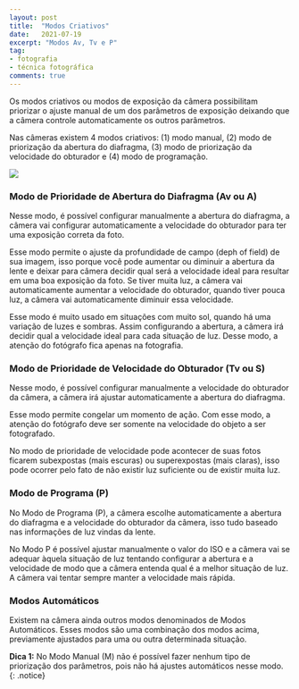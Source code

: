 ```yaml
---
layout: post
title:  "Modos Criativos"
date:   2021-07-19
excerpt: "Modos Av, Tv e P"
tag:
- fotografia
- técnica fotográfica
comments: true
---
```

Os modos criativos ou modos de exposição da câmera possibilitam priorizar o ajuste manual de um dos parâmetros de exposição deixando que a câmera controle automaticamente os outros parâmetros.

Nas câmeras existem 4 modos criativos: (1) modo manual, (2) modo de priorização da abertura do diafragma, (3) modo de priorização da velocidade do obturador e (4) modo de programação.

<img src="https://i.imgur.com/Xb7SacO.png"/>

### Modo de Prioridade de Abertura do Diafragma (Av ou A)
Nesse modo, é possível configurar manualmente a abertura do diafragma, a câmera vai configurar automaticamente a velocidade do obturador para ter uma exposição correta da foto.

Esse modo permite o ajuste da profundidade de campo (deph of field) de sua imagem, isso porque você pode aumentar ou diminuir a abertura da lente e deixar para câmera decidir qual será a velocidade ideal para resultar em uma boa exposição da foto. Se tiver muita luz, a câmera vai automaticamente aumentar a velocidade do obturador, quando tiver pouca luz, a câmera vai automaticamente diminuir essa velocidade.

Esse modo é muito usado em situações com muito sol, quando há uma variação de luzes e sombras. Assim configurando a abertura, a câmera irá decidir qual a velocidade ideal para cada situação de luz. Desse modo, a atenção do fotógrafo fica apenas na fotografia.

### Modo de Prioridade de Velocidade do Obturador (Tv ou S)
Nesse modo, é possível configurar manualmente a velocidade do obturador da câmera, a câmera irá ajustar automaticamente a abertura do diafragma.

Esse modo permite congelar um momento de ação. Com esse modo, a atenção do fotógrafo deve ser somente na velocidade do objeto a ser fotografado.

No modo de prioridade de velocidade pode acontecer de suas fotos ficarem subexpostas (mais escuras) ou superexpostas (mais claras), isso pode ocorrer pelo fato de não existir luz suficiente ou de existir muita luz.

### Modo de Programa (P)
No Modo de Programa (P), a câmera escolhe automaticamente a abertura do diafragma e a velocidade do obturador da câmera, isso tudo baseado nas informações de luz vindas da lente.

No Modo P é possível ajustar manualmente o valor do ISO e a câmera vai se adequar àquela situação de luz tentando configurar a abertura e a velocidade de modo que a câmera entenda qual é a melhor situação de luz. A câmera vai tentar sempre manter a velocidade mais rápida.

### Modos Automáticos
Existem na câmera ainda outros modos denominados de Modos Automáticos. Esses modos são uma combinação dos modos acima, previamente ajustados para uma ou outra determinada situação.

**Dica 1:** No Modo Manual (M) não é possível fazer nenhum tipo de priorização dos parâmetros, pois não há ajustes automáticos nesse modo.
{: .notice}
